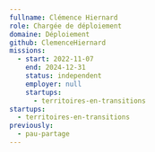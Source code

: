 ```yaml
---
fullname: Clémence Hiernard
role: Chargée de déploiement
domaine: Déploiement
github: ClemenceHiernard
missions:
  - start: 2022-11-07
    end: 2024-12-31
    status: independent
    employer: null
    startups:
      - territoires-en-transitions
startups:
  - territoires-en-transitions
previously:
  - pau-partage
---
```

